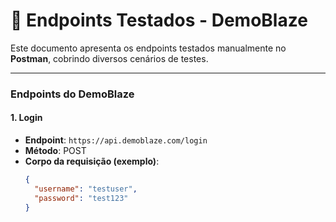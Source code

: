 # 📌 Endpoints Testados - DemoBlaze

Este documento apresenta os endpoints testados manualmente no **Postman**, cobrindo diversos cenários de testes.

---

### Endpoints do DemoBlaze

#### 1. **Login**
- **Endpoint**: `https://api.demoblaze.com/login`
- **Método**: POST
- **Corpo da requisição (exemplo)**:
  ```json
  {
    "username": "testuser",
    "password": "test123"
  }
  ```

